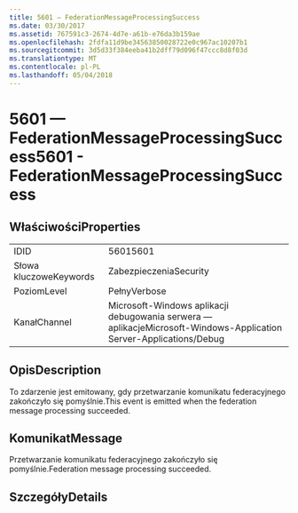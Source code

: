 ```yaml
---
title: 5601 — FederationMessageProcessingSuccess
ms.date: 03/30/2017
ms.assetid: 767591c3-2674-4d7e-a61b-e76da3b159ae
ms.openlocfilehash: 2fdfa11d9be34563850028722e0c967ac10207b1
ms.sourcegitcommit: 3d5d33f384eeba41b2dff79d096f47ccc8d8f03d
ms.translationtype: MT
ms.contentlocale: pl-PL
ms.lasthandoff: 05/04/2018
---
```

# <a name="5601---federationmessageprocessingsuccess"></a><span data-ttu-id="1e827-102">5601 — FederationMessageProcessingSuccess</span><span class="sxs-lookup"><span data-stu-id="1e827-102">5601 - FederationMessageProcessingSuccess</span></span>
## <a name="properties"></a><span data-ttu-id="1e827-103">Właściwości</span><span class="sxs-lookup"><span data-stu-id="1e827-103">Properties</span></span>  
  
|||  
|-|-|  
|<span data-ttu-id="1e827-104">ID</span><span class="sxs-lookup"><span data-stu-id="1e827-104">ID</span></span>|<span data-ttu-id="1e827-105">5601</span><span class="sxs-lookup"><span data-stu-id="1e827-105">5601</span></span>|  
|<span data-ttu-id="1e827-106">Słowa kluczowe</span><span class="sxs-lookup"><span data-stu-id="1e827-106">Keywords</span></span>|<span data-ttu-id="1e827-107">Zabezpieczenia</span><span class="sxs-lookup"><span data-stu-id="1e827-107">Security</span></span>|  
|<span data-ttu-id="1e827-108">Poziom</span><span class="sxs-lookup"><span data-stu-id="1e827-108">Level</span></span>|<span data-ttu-id="1e827-109">Pełny</span><span class="sxs-lookup"><span data-stu-id="1e827-109">Verbose</span></span>|  
|<span data-ttu-id="1e827-110">Kanał</span><span class="sxs-lookup"><span data-stu-id="1e827-110">Channel</span></span>|<span data-ttu-id="1e827-111">Microsoft-Windows aplikacji debugowania serwera — aplikacje</span><span class="sxs-lookup"><span data-stu-id="1e827-111">Microsoft-Windows-Application Server-Applications/Debug</span></span>|  
  
## <a name="description"></a><span data-ttu-id="1e827-112">Opis</span><span class="sxs-lookup"><span data-stu-id="1e827-112">Description</span></span>  
 <span data-ttu-id="1e827-113">To zdarzenie jest emitowany, gdy przetwarzanie komunikatu federacyjnego zakończyło się pomyślnie.</span><span class="sxs-lookup"><span data-stu-id="1e827-113">This event is emitted when the federation message processing succeeded.</span></span>  
  
## <a name="message"></a><span data-ttu-id="1e827-114">Komunikat</span><span class="sxs-lookup"><span data-stu-id="1e827-114">Message</span></span>  
 <span data-ttu-id="1e827-115">Przetwarzanie komunikatu federacyjnego zakończyło się pomyślnie.</span><span class="sxs-lookup"><span data-stu-id="1e827-115">Federation message processing succeeded.</span></span>  
  
## <a name="details"></a><span data-ttu-id="1e827-116">Szczegóły</span><span class="sxs-lookup"><span data-stu-id="1e827-116">Details</span></span>
